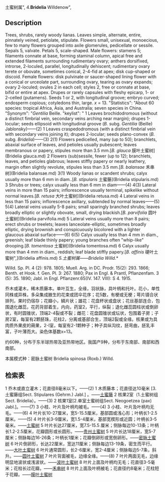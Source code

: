 土蜜树属",
4.**Bridelia** Willdenow",

## Description
Trees, shrubs, rarely woody lianas. Leaves simple, alternate, entire, pinnately veined, petiolate, stipulate. Flowers small, unisexual, monoecious, few to many flowers grouped into axile glomerules, pedicellate or sessile. Sepals 5, valvate. Petals 5, scale-shaped. Male flowers: stamens 5; filaments connate at base, forming staminal column, apical free and extended filaments surrounding rudimentary ovary; anthers dorsifixed, introrse, 2-loculed, parallel, longitudinally dehiscent; rudimentary ovary terete or obovate, sometimes conical, 2-4-fid at apex; disk cup-shaped or discoid. Female flowers: disk pulvinate or saucer-shaped lining flower with a conical or urceolate part, surrounding ovary, tearing as ovary expands; ovary 2-loculed; ovules 2 in each cell; styles 2, free or connate at base, bifid or entire at apex. Drupes or rarely capsules with fleshy epicarp, 1- or 2-celled (putamens). Seeds 1 or 2, with longitudinal groove; embryo curved; endosperm copious; cotyledons thin, large. *x* = 13.
  "Statistics": "About 60 species: tropical Africa, Asia, and Australia; seven species in China.
  "Synonym": "*Gentilia* Beille.
  "keylist": "
1 Leaves brochidodromous (without a distinct fimbrial vein, secondary veins arching near margin); drupes 1-locular; seeds ellipsoid with longitudinal groove (*B.* subg. *Gentilia* (Beille) Jablonsky)——(2)
1 Leaves craspedodromous (with a distinct fimbrial vein with secondary veins joining it); drupes 2-locular; seeds plano-convex (*B.* subg. *Bridelia*)——(3)
2(1) Flowers pedicelled, many (up to 50); branchlets, abaxial surface of leaves, and petioles usually pubescent; leaves membranous or papery, stipules more than 3.5 mm.[*B. glauca* 膜叶土蜜树](Bridelia glauca.md)
2 Flowers (sub)sessile, fewer (up to 12); branchlets, leaves, and petioles glabrous; leaves stiffly papery or nearly leathery, margin often slightly revolute, stipules less than 3.5 mm.[*B. balansae* 禾串树](Bridelia balansae.md)
3(1) Woody lianas or scandent shrubs; calyx usually more than 6 mm in diam..[*B. stipularis* 土蜜藤](Bridelia stipularis.md)
3 Shrubs or trees; calyx usually less than 6 mm in diam——(4)
4(3) Lateral veins in more than 15 pairs; inflorescence usually terminal, spikelike without normal leaves.[*B. retusa* 大叶土蜜树](Bridelia retusa.md)
4 Lateral veins in less than 15 pairs; inflorescence axillary, subtended by normal leaves——(5)
5(4) Lateral veins usually 5-8 pairs; small sparingly branched shrubs; leaves broadly elliptic or slightly obovate, small, drying blackish.[*B. parvifolia* 圆叶土蜜树](Bridelia parvifolia.md)
5 Lateral veins usually more than 8 pairs; erect shrubs or treelets; leaves lanceolate-elliptic, sometimes broadly elliptic, drying brownish and conspicuously bicolored with a lighter glaucous abaxial surface——(6)
6(5) Calyx usually less than 4 mm in diam., greenish; leaf blade thinly papery; young branches often \"whip-like\" drooping.[*B. tomentosa* 土蜜树](Bridelia tomentosa.md)
6 Calyx usually more than 4 mm in diam., reddish; leaf blade stiffly papery.[*B. affinis* 硬叶土蜜树",](Bridelia affinis.md)
**5.土蜜树属*——Bridelia Willd.**

Willd. Sp. Pl. 4 (2): 978. 1805; Muell. Arg. in DC. Prodr. 15(2): 293. 1866; Benth. et Hook. f. Gen. Pl. 3: 267. 1880; Pax in Engl. & Prantl, Pflanzenfam. 3 (5): 35. 1890; Jabl. in Engl. Pflanzenr.65(IV. 147. VIII): S 4. 1915.

乔木或灌木，稀木质藤本。单叶互生，全缘，羽状脉，具叶柄和托叶。花小，单性同株或异株，多朵集成腋生的花束或团伞花序；花5数，有梗或无梗；萼片镊合状排列，果时仍宿存；花瓣小，鳞片状；雄花：花盘杯状或盘状；花丝基部连合，包围退化雌蕊，花药背部着生，内向，药室2，平行，纵裂；退化雌蕊圆柱状或倒卵状，有时圆锥状，顶端2-4裂或不裂；雌花：花盘圆锥状或坛状，包围着子房；子房2室，每室有2颗胚珠，花柱2，分离或基部合生，顶端2裂或全缘。核果或为具肉质外果皮的蒴果，2-l室，每室有2-1颗种子；种子具纵沟纹，胚弯曲，胚乳丰富，子叶薄而大。染色体基数x=13。

约60种，分布于东半球热带及亚热带地区。我国产9种，分布于东南部、南部和西南部。

本属模式种：密脉土蜜树 Bridelia spinosa (Roxb.) Willd.

## 检索表

1 乔木或直立灌木；花直径8毫米以下。——(2)
1 木质藤本；花直径达10毫米 [3.土蜜藤组Sect. Stipulares (Gehrm.) Jabl.] 。——[土蜜藤](Bridelia%20stipularis.md)
2 核果2室（1.土蜜树组Sect. Bridelia）。——(3)
2 核果1室[2.单室土蜜树组Sect. Neogoetzea (pax) Jabl.]。——(7)
3 小枝、叶片及叶柄均被毛。——(4)
3 小枝、叶片及叶柄均无毛。——(6)
4 叶片长10-27厘米，宽5-15.5厘米，基部圆或浅心形；叶柄长1-2.5厘米。——(5)
4 叶片长3-9厘米，宽1.5-4厘米，基部宽楔形或近圆；叶柄长3-5毫米。——[土蜜树](Bridelia%20tomentosa.md)
5 叶片长达27厘米，宽7.5-15.5 厘米；侧脉每边10-13条；叶柄长1.2-2.5厘米，花瓣圆形或长圆形。——[贵州土蜜树](Bridelia%20pierrei.md)
5 叶片长达18厘米，宽5-7 厘米；侧脉每边16-26条；叶柄长1厘米；花瓣倒卵形或宽倒卵形。——[密脉土蜜树](Bridelia%20spinosa.md)
6 叶片倒卵形，长达22厘米，宽达11厘米；侧脉每边13-19条，密生而平行。——[大叶土蜜树](Bridelia%20fordii.md)
6 叶片通常圆形，长2-6厘米，宽2-4厘米；侧脉每边5-7条，斜升。——[圆叶土蜜树](Bridelia%20poilanei.md)
7 叶片背面被毛，边缘全缘。——(8)
7 叶片两面无毛，边缘明显地波状或浅波状。——[波叶土蜜树](Bridelia%20montana.md)
8 叶片上面及叶柄均无毛；花直径3-5毫米；花柱长过花瓣。——[禾串树](Bridelia%20insulana.md)
8 叶片上面及叶柄被毛；花直径约8毫米；花柱短于花瓣。——[膜叶土蜜树](Bridelia%20pubescens.md)

